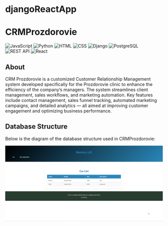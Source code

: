 # djangoReactApp

# CRMProzdorovie

![JavaScript](https://img.shields.io/badge/Code-JavaScript-informational?style=flat&logo=javascript&color=F7DF1E)
![Python](https://img.shields.io/badge/Code-Python-informational?style=flat&logo=python&color=3776AB)
![HTML](https://img.shields.io/badge/Code-HTML5-informational?style=flat&logo=html5&color=E34F26)
![CSS](https://img.shields.io/badge/Style-CSS3-informational?style=flat&logo=css3&color=1572B6)
![Django](https://img.shields.io/badge/Framework-Django-informational?style=flat&logo=django&color=092E20)
![PostgreSQL](https://img.shields.io/badge/Database-PostgreSQL-informational?style=flat&logo=postgresql&color=316192)
![REST API](https://img.shields.io/badge/API-REST-informational?style=flat&logo=rest-api&color=61DAFB)
![React](https://img.shields.io/badge/React-61DAFB?style=flat&logo=react&)


## About

CRM Prozdorovie is a customized Customer Relationship Management system developed specifically for the Prozdorovie clinic to enhance the efficiency of the company’s managers. The system streamlines client management, sales workflows, and marketing automation. Key features include contact management, sales funnel tracking, automated marketing campaigns, and detailed analytics — all aimed at improving customer engagement and optimizing business performance.

## Database Structure

Below is the diagram of the database structure used in CRMProzdorovie:

<p align="center">
  <img src="img/V3mIU58XIZ.gif" alt="Database Structure" width="800"> 
</p>
